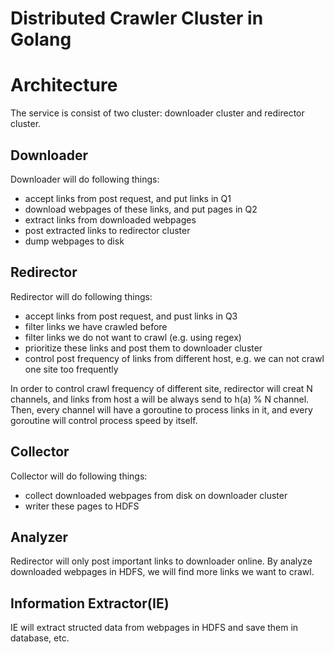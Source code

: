 Distributed Crawler Cluster in Golang
===

# Architecture

The service is consist of two cluster: downloader cluster and redirector cluster.

## Downloader

Downloader will do following things:

* accept links from post request, and put links in Q1
* download webpages of these links, and put pages in Q2
* extract links from downloaded webpages
* post extracted links to redirector cluster
* dump webpages to disk

## Redirector

Redirector will do following things:

* accept links from post request, and pust links in Q3
* filter links we have crawled before
* filter links we do not want to crawl (e.g. using regex)
* prioritize these links and post them to downloader cluster
* control post frequency of links from different host, e.g. we can not crawl one site too frequently

In order to control crawl frequency of different site, redirector will creat N channels, and links from host a will be always send to h(a) % N channel. Then, every channel will have a goroutine to process links in it, and every goroutine will control process speed by itself.

## Collector

Collector will do following things:

* collect downloaded webpages from disk on downloader cluster
* writer these pages to HDFS

## Analyzer

Redirector will only post important links to downloader online. By analyze downloaded webpages in HDFS, we will find more links we want to crawl.

## Information Extractor(IE)

IE will extract structed data from webpages in HDFS and save them in database, etc.